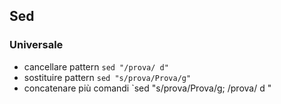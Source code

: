 ## Sed

### Universale

* cancellare pattern `sed "/prova/ d"`
* sostituire pattern `sed "s/prova/Prova/g"`
* concatenare più comandi `sed "s/prova/Prova/g; /prova/ d "